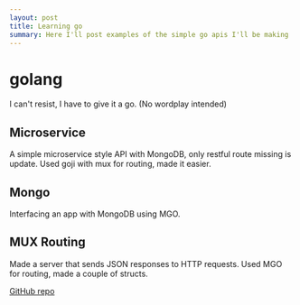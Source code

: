 ```yaml
---
layout: post
title: Learning go
summary: Here I'll post examples of the simple go apis I'll be making
---
```


# golang

I can't resist, I have to give it a go. (No wordplay intended)

## Microservice

A simple microservice style API with MongoDB, only restful route missing is update. Used goji with mux for routing, made it easier.

## Mongo

Interfacing an app with MongoDB using MGO.

## MUX Routing

Made a server that sends JSON responses to HTTP requests. Used MGO for routing, made a couple of structs.




[GitHub repo](https://github.com/LBoyle/learning-go)
